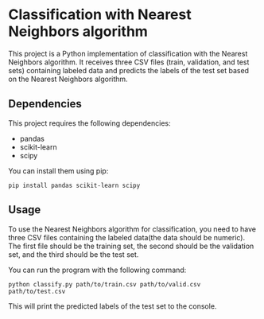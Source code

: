 # Classification with Nearest Neighbors algorithm

This project is a Python implementation of classification with the Nearest Neighbors algorithm. It receives three CSV files (train, validation, and test sets) containing labeled data and predicts the labels of the test set based on the Nearest Neighbors algorithm.

## Dependencies

This project requires the following dependencies:

- pandas
- scikit-learn
- scipy

You can install them using pip:

```
pip install pandas scikit-learn scipy
```

## Usage

To use the Nearest Neighbors algorithm for classification, you need to have three CSV files containing the labeled data(the data should be numeric). The first file should be the training set, the second should be the validation set, and the third should be the test set. 

You can run the program with the following command:

```
python classify.py path/to/train.csv path/to/valid.csv path/to/test.csv
```

This will print the predicted labels of the test set to the console.

